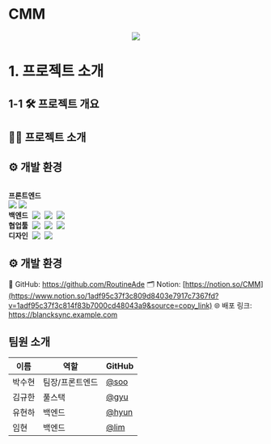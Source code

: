 # CMM
<p align="center">
  <img src="https://capsule-render.vercel.app/api?type=wave&color=EDE9F2&height=300&section=header&text=Blanck%20Sync&fontSize=60&fontColor=3B3740&animation=fadeIn" />
</p>

# 1. 프로젝트 소개
## 1-1 🛠️ 프로젝트 개요



## 🧑‍💻 프로젝트 소개



## ⚙️ 개발 환경
<p align="center" style="display: flex; justify-content: center; gap: 20px; flex-wrap: wrap;">

  <span style="display: flex; align-items: center; gap: 8px;">
    <h4 style="margin: 0;">프론트엔드</h4>
    <img src="https://img.shields.io/badge/React-61DAFB?style=flat&logo=React&logoColor=white" />
    <img src="https://img.shields.io/badge/Typescript-3178C6?style=flat&logo=Typescript&logoColor=white" />
  </span>

  <span style="display: flex; align-items: center; gap: 8px;">
    <h4 style="margin: 0;">백엔드</h4>
    <img src="https://img.shields.io/badge/Node.js-339933?style=flat&logo=Node.js&logoColor=white" />
    <img src="https://img.shields.io/badge/MySQL-4479A1?style=flat&logo=MySQL&logoColor=white" />
    <img src="https://img.shields.io/badge/AmazonAWS-232F3E?style=flat&logo=Amazon%20AWS&logoColor=white" />
  </span>

  <span style="display: flex; align-items: center; gap: 8px;">
    <h4 style="margin: 0;">협업툴</h4>
    <img src="https://img.shields.io/badge/Notion-FFFFFF?style=flat&logo=Notion&logoColor=black" />
    <img src="https://img.shields.io/badge/GitHub-181717?style=flat&logo=GitHub&logoColor=white" />
    <img src="https://img.shields.io/badge/Discord-5865F2?style=flat&logo=Discord&logoColor=white" />
  </span>

  <span style="display: flex; align-items: center; gap: 8px;">
    <h4 style="margin: 0;">디자인</h4>
    <img src="https://img.shields.io/badge/Figma-F24E1E?style=flat&logo=Figma&logoColor=white" />
    <img src="https://img.shields.io/badge/Canva-00C4CC?style=flat&logo=Canva&logoColor=white" />
  </span>

</p>



## ⚙️ 개발 환경
🐙 GitHub: https://github.com/RoutineAde
🗂 Notion: [https://notion.so/CMM](https://www.notion.so/1adf95c37f3c809d8403e7917c7367fd?v=1adf95c37f3c814f83b7000cd48043a9&source=copy_link)
🌐 배포 링크: https://blancksync.example.com


## 팀원 소개
| 이름  | 역할     | GitHub                           |
| --- | ------ | -------------------------------- |
| 박수현 | 팀장/프론트엔드 | [@soo](https://github.com/park-soo-hyeon) |
| 김규한 | 풀스택 | [@gyu](https://github.com/gyuhan0114)   |
| 유현하 | 백엔드 | [@hyun](https://github.com/yoohyunha) |
| 임현 | 백엔드 | [@lim](https://github.com/limhyun0319) |



